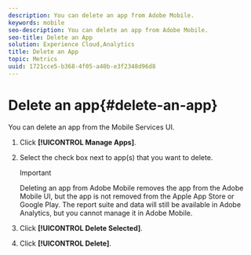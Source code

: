 ```yaml
---
description: You can delete an app from Adobe Mobile.
keywords: mobile
seo-description: You can delete an app from Adobe Mobile.
seo-title: Delete an App
solution: Experience Cloud,Analytics
title: Delete an App
topic: Metrics
uuid: 1721cce5-b368-4f05-a40b-e3f2348d96d8
---
```


# Delete an app{#delete-an-app}

You can delete an app from the Mobile Services UI.

1. Click **[!UICONTROL Manage Apps]**.
1. Select the check box next to app(s) that you want to delete.

   >[!IMPORTANT]
   >
   >Deleting an app from Adobe Mobile removes the app from the Adobe Mobile UI, but the app is not removed from the Apple App Store or Google Play. The report suite and data will still be available in Adobe Analytics, but you cannot manage it in Adobe Mobile.

1. Click **[!UICONTROL Delete Selected]**.
1. Click **[!UICONTROL Delete]**.
